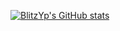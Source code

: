 [![BlitzYp's GitHub stats](https://github-readme-stats.vercel.app/api?username=anuraghazra)](https://github.com/BlitzYp/github-readme-stats)

